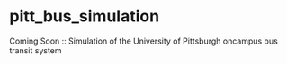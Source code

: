 # pitt_bus_simulation
Coming Soon :: Simulation of the University of Pittsburgh oncampus bus transit system
